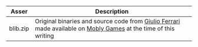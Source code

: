 
|Asser|Description|
|-----------| ----- |
| blib.zip  | Original binaries and source code from [Giulio Ferrari](https://archive.org/details/Blip_1020) made available on [Mobly Games](https://www.mobygames.com/game/13133/blip/) at the time of this writing